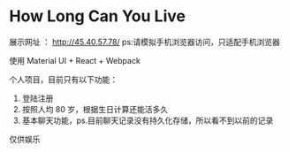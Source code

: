 # How Long Can You Live

展示网址 ： http://45.40.57.78/ ps:请模拟手机浏览器访问，只适配手机浏览器

使用 Material UI + React + Webpack

个人项目，目前只有以下功能：

1. 登陆注册
2. 按照人均 80 岁，根据生日计算还能活多久
3. 基本聊天功能，ps.目前聊天记录没有持久化存储，所以看不到以前的记录

仅供娱乐
